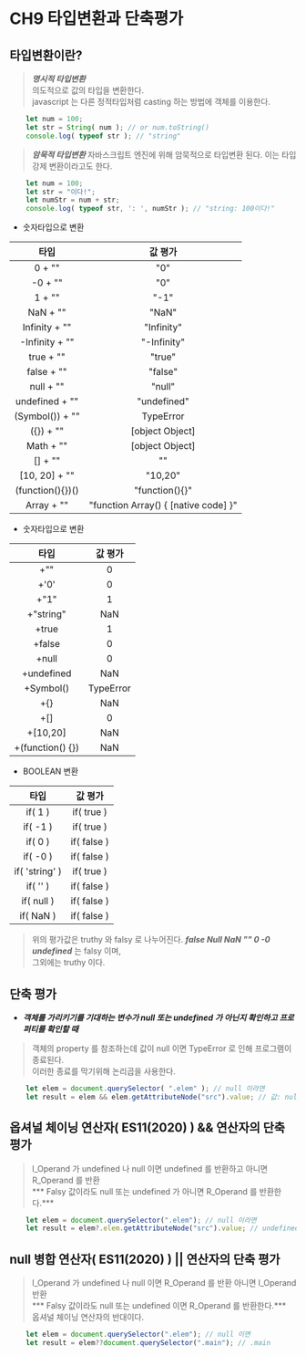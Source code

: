 # CH9 타입변환과 단축평가

## 타입변환이란?

> ***명시적 타입변환***   
	의도적으로 값의 타입을 변환한다.   
	javascript 는 다른 정적타입처럼 casting 하는 방법에 객체를 이용한다.
>

```javascript
	let num = 100;
	let str = String( num ); // or num.toString() 
	console.log( typeof str ); // "string"
```

> ***암묵적 타입변환***
	자바스크립트 엔진에 위해 암묵적으로 타입변환 된다. 이는 타입 강제 변환이라고도 한다.
>

```javascript
	let num = 100;
	let str = "이다!";
	let numStr = num + str;
	console.log( typeof str, ': ', numStr ); // "string: 100이다!"
```
   
* 숫자타입으로 변환  

| 타입 | 값 평가 |
| :---: | :---: |
| 0 + "" | "0" |
| -0 + "" | "0" |
| 1 + "" | "-1" |
| NaN + "" | "NaN" |
| Infinity + "" | "Infinity" |
| -Infinity + "" | "-Infinity" |
| true + "" | "true" |
| false + "" | "false" |
|	null + "" | "null" |
| undefined + "" | "undefined" |
| (Symbol()) + "" | TypeError |
| ({}) + "" | [object Object] |
| Math + "" | [object Object] |
| [] + "" | "" |
| [10, 20] + "" | "10,20" |
| (function(){})() | "function(){}" |
| Array + "" | "function Array() { [native code] }" |
   
* 숫자타입으로 변환   

| 타입 | 값 평가 |
| :---: | :---: |
| +"" | 0 |
| +'0' | 0 |
| +"1" | 1 |
| +"string" | NaN |
| +true | 1 |
| +false | 0 |
| +null | 0 |
| +undefined | NaN |
| +Symbol() | TypeError |
| +{} | NaN |
| +[] | 0 |
| +[10,20] | NaN |
| +(function() {}) | NaN |
   

* BOOLEAN 변환   

| 타입 | 값 평가 |
| :---: | :---: |
| if( 1 ) | if( true ) |
| if( -1 ) | if( true ) |
| if( 0 ) | if( false ) |
| if( -0 ) | if( false ) |
| if( 'string' ) | if( true ) |
| if( '' ) | if( false ) |
| if( null ) | if( false ) |
| if( NaN ) | if( false ) |
   
 > 위의 평가값은 truthy 와 falsy 로 나누어진다. 
 	***false Null NaN "" 0 -0 undefined*** 는 falsy 이며,   
	그외에는 truthy 이다.
 > 

## 단축 평가   

* ***객체를 가리키기를 기대하는 변수가 null 또는 undefined 가 아닌지 확인하고 프로퍼티를 확인할 때***
> 객체의 property 를 참조하는데 값이 null 이면 TypeError 로 인해 프로그램이 종료된다.   
	이러한 종료를 막기위해 논리곱을 사용한다.
>   

```javascript
	let elem = document.querySelector( ".elem" ); // null 이라면
	let result = elem && elem.getAttributeNode("src").value; // 값: null // elem 이 null 이면 false 로 뒤의 값이 평가되지 않는다.
````   

## 옵셔널 체이닝 연산자( ES11(2020) ) && 연산자의 단축 평가 

> l\_Operand 가 undefined 나 null 이면 undefined 를 반환하고 아니면 R\_Operand 를 반환   
	*** Falsy 값이라도 null 또는 undefined 가 아니면 R\_Operand 를 반환한다.***   	
>   

```javascript
	let elem = document.querySelector(".elem"); // null 이라면
	let result = elem?.elem.getAttributeNode("src").value; // undefined ( 위의 result 의 개선판이다. )
```   

## null 병합 연산자( ES11(2020) ) || 연산자의 단축 평가


> l\_Operand 가 undefined 나 null 이면 R\_Operand 를 반환 아니면 l\_Operand 반환   
	*** Falsy 값이라도 null 또는 undefined 이면 R\_Operand 를 반환한다.***   
	옵셔널 체이닝 연산자의 반대이다.
>    

```javascript
	let elem = document.querySelector(".elem"); // null 이면 
	let result = elem??document.querySelector(".main"); // .main 
```   

